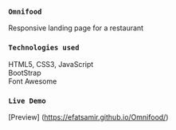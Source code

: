 ### `Omnifood`
Responsive landing page for a restaurant

### `Technologies used`
HTML5, CSS3, JavaScript  
BootStrap  
Font Awesome

### `Live Demo`
[Preview] (https://efatsamir.github.io/Omnifood/)